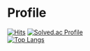 # Profile
[![Hits](https://hits.seeyoufarm.com/api/count/incr/badge.svg?url=https%3A%2F%2Fgithub.com%2Fyunjaehyuk&count_bg=%2379C83D&title_bg=%23555555&icon=&icon_color=%23E7E7E7&title=hits&edge_flat=false)](https://hits.seeyoufarm.com)
[![Solved.ac Profile](http://mazassumnida.wtf/api/generate_badge?boj=db2011307)](https://solved.ac/db2011307)<br/>
[![Top Langs](https://github-readme-stats.vercel.app/api/top-langs/?username=yunjaehyuk&layout=compact)](https://github.com/yunjaehyuk/github-readme-stats)
